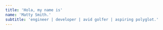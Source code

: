 ```yaml
---
title: 'Hola, my name is'
name: 'Matty Smith.'
subtitle: 'engineer | developer | avid golfer | aspiring polyglot.'
---
```

